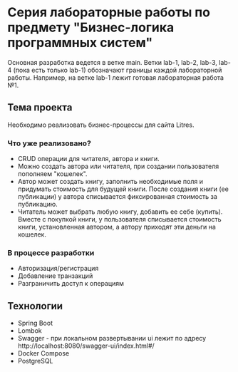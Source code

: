 # Серия лабораторные работы по предмету "Бизнес-логика программных систем"

Основная разработка ведется в ветке main. Ветки lab-1, lab-2, lab-3, lab-4 (пока есть только lab-1) обозначают границы каждой лабораторной работы. Например, на ветке lab-1 лежит готовая лабораторная работа №1.

## Тема проекта

Необходимо реализовать бизнес-процессы для сайта Litres. 

### Что уже реализовано?
- CRUD операции для читателя, автора и книги.
- Можно создать автора или читателя, при создании пользователя пополняем "кошелек".
- Автор может создать книгу, заполнить необходимые поля и придумать стоимость для будущей книги. После создания книги (ее публикации) у автора списывается фиксированная стоимость за публикацию.
- Читатель может выбрать любую книгу, добавить ее себе (купить). Вместе с покупкой книги, у пользователя списывается стоимость книги, установленная автором, а автору приходят эти деньги на кошелек. 

### В процессе разработки
- Авторизация/регистрация
- Добавление транзакций
- Разграничить доступ к операциям

## Технологии
- Spring Boot
- Lombok
- Swagger - при локальном развертывании ui лежит по адресу http://localhost:8080/swagger-ui/index.html#/
- Docker Compose
- PostgreSQL


